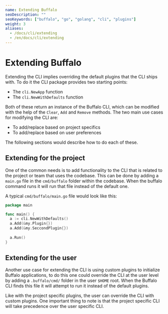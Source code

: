 ```yaml
---
name: Extending Buffalo
seoDescription: ""
seoKeywords: ["buffalo", "go", "golang", "cli", "plugins"]
weight: 3
aliases:
  - /docs/cli/extending
  - /en/docs/cli/extending
---
```


# Extending Buffalo

Extending the CLI implies overriding the default plugins that the CLI ships with. To do it the CLI package provides two starting points:

- The `cli.NewApp` function
- The `cli.NewWithDefaults` function

Both of these return an instance of the Buffalo CLI, which can be modified with the help of the `Clear`, `Add` and `Remove` methods. The two main use cases for modifying the CLI are:

- To add/replace based on project specifics
- To add/replace based on user preferences

The following sections would describe how to do each of these.

## Extending for the project
One of the common needs is to add functionality to the CLI that is related to the project or team that uses the codebase. This can be done by adding a `main.go` file in the `cmd/buffalo` folder within the codebase. When the buffalo command runs it will run that file instead of the default one.

A typical `cmd/buffalo/main.go` file would look like this:

```go
package main

func main() {
  a := cli.NewWithDefaults()
  a.Add(&my.Plugin{})
  a.Add(&my.SeccondPlugin{})
  
  a.Run()
}
```

## Extending for the user
Another use case for extending the CLI is using custom plugins to initialize Buffalo applications, to do this one could override the CLI at the user level by adding a `.buffalo/cmd/` folder in the user `$HOME` root. When the Buffalo CLI finds this file it will attempt to run it instead of the default plugins.

Like with the project specific plugins, the user can override the CLI with custom plugins. One important thing to note is that the project specific CLI will take precedence over the user specific CLI.



